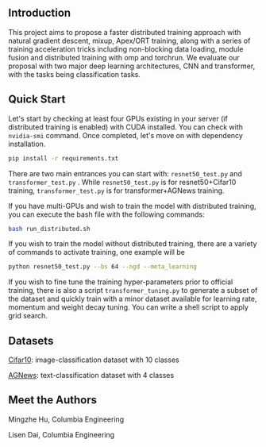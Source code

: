 ## Introduction

This project aims to propose a faster distributed training approach with natural gradient descent, mixup, Apex/ORT training, along with a series of training acceleration tricks including non-blocking data loading, module fusion and distributed training with omp and torchrun. We evaluate our proposal with two major deep learning architectures, CNN and transformer, with the tasks being classification tasks.



## Quick Start

Let's start by checking at least four GPUs existing in your server (if distributed training is enabled) with CUDA installed. You can check with `nvidia-smi` command.  Once completed, let's move on with dependency installation.

```bash
pip install -r requirements.txt
```

There are two main entrances you can start with: `resnet50_test.py` and `transformer_test.py` . While `resnet50_test.py` is for resnet50+Cifar10 training, `transformer_test.py` is for transformer+AGNews training.

If you have multi-GPUs and wish to train the model with distributed training, you can execute the bash file with the following commands:

```bash
bash run_distributed.sh
```

If you wish to train the model without distributed training, there are a variety of commands to activate training, one example will be

```bash
python resnet50_test.py --bs 64 --ngd --meta_learning
```

If you wish to fine tune the training hyper-parameters prior to official training, there is also a script `transformer_tuning.py` to generate a subset of the dataset and quickly train with a minor dataset available for learning rate, momentum and weight decay tuning. You can write a shell script to apply grid search.



## Datasets

[Cifar10](https://www.cs.toronto.edu/~kriz/cifar.html): image-classification dataset with 10 classes

[AGNews](http://groups.di.unipi.it/~gulli/AG_corpus_of_news_articles.html): text-classification dataset with 4 classes



## Meet the Authors

Mingzhe Hu, Columbia Engineering

Lisen Dai, Columbia Engineering